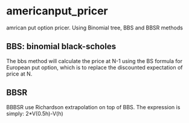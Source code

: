 # americanput_pricer
amrican put option pricer. Using Binomial tree, BBS and BBSR methods
## BBS: binomial black-scholes
The bbs method will calculate the price at N-1 using the BS formula for European put option, which is to replace the discounted expectation of price at N.
## BBSR
BBBSR use Richardson extrapolation on top of BBS. The expression is simply: 2*V(0.5h)-V(h)
